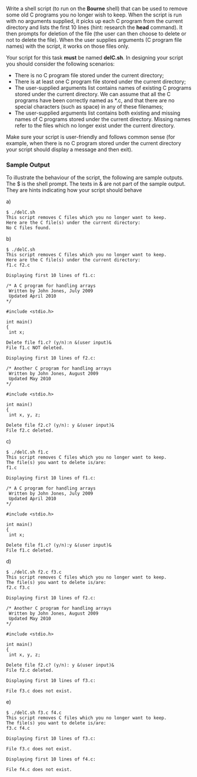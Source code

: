Write a shell script (to run on the **Bourne** shell) that can be used to remove some old C programs you no longer wish to keep. When the script is run with no arguments supplied, it picks up each C program from the current directory and lists the first 10 lines (hint: research the **head** command). It then prompts for deletion of the file (the user can then choose to delete or not to delete the file). When the user supplies arguments (C program file names) with the script, it works on those files only.

Your script for this task **must** be named **delC.sh**. In designing your script you should consider 
the following scenarios:
* There is no C program file stored under the current directory;
* There is at least one C program file stored under the current directory;
* The user-supplied arguments list contains names of existing C programs stored under the current directory. We can assume that all the C programs have been correctly named as *.c, and that there are no special characters (such as space) in any of these filenames;
* The user-supplied arguments list contains both existing and missing names of C programs stored under the current directory. Missing names refer to the files which no longer exist under the current directory.

Make sure your script is user-friendly and follows common sense (for example, when there is no 
C program stored under the current directory your script should display a message and then 
exit).
### Sample Output

To illustrate the behaviour of the script, the following are sample outputs. The $ is the shell prompt. The texts in & are not part of the sample output. They are hints indicating how your script should behave

a)

    $ ./delC.sh
    This script removes C files which you no longer want to keep.
    Here are the C file(s) under the current directory:
    No C files found.
b)
 
    $ ./delC.sh
    This script removes C files which you no longer want to keep.
    Here are the C file(s) under the current directory:
    f1.c f2.c

    Displaying first 10 lines of f1.c:

    /* A C program for handling arrays
     Written by John Jones, July 2009
     Updated April 2010
    */

    #include <stdio.h>

    int main()
    {
     int x;

    Delete file f1.c? (y/n):n &(user input)&
    File f1.c NOT deleted.

    Displaying first 10 lines of f2.c:

    /* Another C program for handling arrays
     Written by John Jones, August 2009
     Updated May 2010
    */

    #include <stdio.h>

    int main()
    {
     int x, y, z;

    Delete file f2.c? (y/n): y &(user input)&
    File f2.c deleted.
c)

    $ ./delC.sh f1.c
    This script removes C files which you no longer want to keep.
    The file(s) you want to delete is/are:
    f1.c

    Displaying first 10 lines of f1.c:

    /* A C program for handling arrays
     Written by John Jones, July 2009
     Updated April 2010
    */

    #include <stdio.h>

    int main()
    {
     int x;

    Delete file f1.c? (y/n):y &(user input)&
    File f1.c deleted.
d)

    $ ./delC.sh f2.c f3.c
    This script removes C files which you no longer want to keep.
    The file(s) you want to delete is/are: 
    f2.c f3.c

    Displaying first 10 lines of f2.c:

    /* Another C program for handling arrays
     Written by John Jones, August 2009
     Updated May 2010
    */

    #include <stdio.h>

    int main()
    {
     int x, y, z;

    Delete file f2.c? (y/n): y &(user input)&
    File f2.c deleted.

    Displaying first 10 lines of f3.c:

    File f3.c does not exist.
e)

    $ ./delC.sh f3.c f4.c
    This script removes C files which you no longer want to keep.
    The file(s) you want to delete is/are: 
    f3.c f4.c

    Displaying first 10 lines of f3.c:

    File f3.c does not exist.

    Displaying first 10 lines of f4.c:

    File f4.c does not exist.
